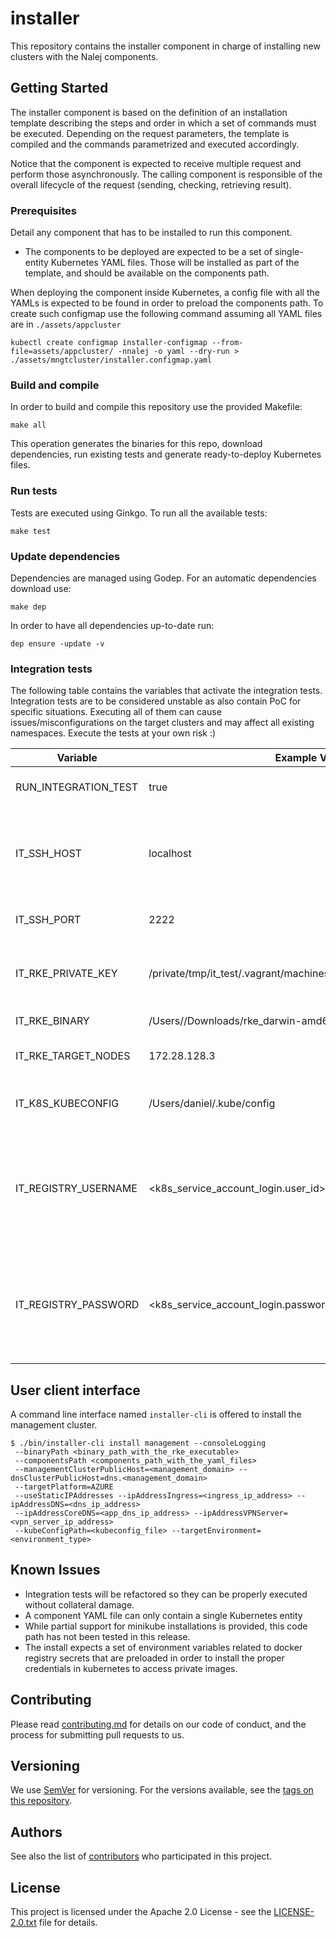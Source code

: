 # installer

This repository contains the installer component in charge of installing new clusters with the Nalej components.

## Getting Started

The installer component is based on the definition of an installation template describing the steps and order in
which a set of commands must be executed. Depending on the request parameters, the template is compiled and the commands
parametrized and executed accordingly.

Notice that the component is expected to receive multiple request and perform those asynchronously. The calling
component is responsible of the overall lifecycle of the request (sending, checking, retrieving result).

### Prerequisites

Detail any component that has to be installed to run this component.

* The components to be deployed are expected to be a set of single-entity Kubernetes YAML files. Those will be
installed as part of the template, and should be available on the components path.

When deploying the component inside Kubernetes, a config file with all the YAMLs is expected to be found in order
to preload the components path. To create such configmap use the following command assuming all YAML files are
 in `./assets/appcluster` 

```
kubectl create configmap installer-configmap --from-file=assets/appcluster/ -nnalej -o yaml --dry-run > ./assets/mngtcluster/installer.configmap.yaml
```
### Build and compile

In order to build and compile this repository use the provided Makefile:

```
make all
```

This operation generates the binaries for this repo, download dependencies,
run existing tests and generate ready-to-deploy Kubernetes files.

### Run tests

Tests are executed using Ginkgo. To run all the available tests:

```
make test
```

### Update dependencies

Dependencies are managed using Godep. For an automatic dependencies download use:

```
make dep
```

In order to have all dependencies up-to-date run:

```
dep ensure -update -v
```

### Integration tests

The following table contains the variables that activate the integration tests. Integration tests are to be
considered unstable as also contain PoC for specific situations. Executing all of them can cause issues/misconfigurations
on the target clusters and may affect all existing namespaces. Execute the tests at your own risk :)

| Variable  | Example Value | Description |
| ------------- | ------------- |------------- |
| RUN_INTEGRATION_TEST  | true | Run integration tests |
| IT_SSH_HOST | localhost | Host where a docker sshd image is running for SCP/SSH commands. |
| IT_SSH_PORT | 2222 | Port of the sshd server. |
| IT_RKE_PRIVATE_KEY| /private/tmp/it_test/.vagrant/machines/default/virtualbox/private_key | Private Key of the target vagrant machine |
| IT_RKE_BINARY | /Users/<yourUser>/Downloads/rke_darwin-amd64 | Path of the RKE binary |
| IT_RKE_TARGET_NODES | 172.28.128.3 | List of nodes to be installed |
| IT_K8S_KUBECONFIG | /Users/daniel/.kube/config| KubeConfig for the minikube credentials |
| IT_REGISTRY_USERNAME | <k8s_service_account_login.user_id> | Username to access the nalej repository. Use terraform output to obtain the value |
| IT_REGISTRY_PASSWORD | <k8s_service_account_login.password> | Password to access the nalej repository. Use terraform output to obtain the value |


## User client interface

A command line interface named `installer-cli` is offered to install the management cluster.

```
$ ./bin/installer-cli install management --consoleLogging
 --binaryPath <binary_path_with_the_rke_executable>
 --componentsPath <components_path_with_the_yaml_files>
 --managementClusterPublicHost=<management_domain> --dnsClusterPublicHost=dns.<management_domain>
 --targetPlatform=AZURE
 --useStaticIPAddresses --ipAddressIngress=<ingress_ip_address> --ipAddressDNS=<dns_ip_address>
 --ipAddressCoreDNS=<app_dns_ip_address> --ipAddressVPNServer=<vpn_server_ip_address>
 --kubeConfigPath=<kubeconfig_file> --targetEnvironment=<environment_type>
```

## Known Issues

* Integration tests will be refactored so they can be properly executed without collateral damage.
* A component YAML file can only contain a single Kubernetes entity
* While partial support for minikube installations is provided, this code path has not been tested in this release.
* The install expects a set of environment variables related to docker registry secrets that are preloaded in
order to install the proper credentials in kubernetes to access private images.

## Contributing

Please read [contributing.md](contributing.md) for details on our code of conduct, and the process for submitting pull requests to us.


## Versioning

We use [SemVer](http://semver.org/) for versioning. For the versions available, see the [tags on this repository](https://github.com/nalej/installer/tags). 

## Authors

See also the list of [contributors](https://github.com/nalej/installer/contributors) who participated in this project.

## License
This project is licensed under the Apache 2.0 License - see the [LICENSE-2.0.txt](LICENSE-2.0.txt) file for details.